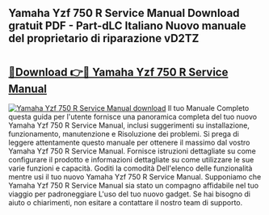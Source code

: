 ## Yamaha Yzf 750 R Service Manual Download gratuit PDF - Part-dLC Italiano Nuovo manuale del proprietario di riparazione vD2TZ

# <h2><a href="http://dfgezkr.blite.top/?on=Yamaha+Yzf+750+R+Service+Manual">🔗Download 👉🔴 Yamaha Yzf 750 R Service Manual</a></h2>

[![Yamaha Yzf 750 R Service Manual download](https://i.imgur.com/lujVjoI.png)](http://dfgezkr.blite.top/?on=Yamaha+Yzf+750+R+Service+Manual)
Il tuo Manuale Completo questa guida per l'utente fornisce una panoramica completa del tuo nuovo Yamaha Yzf 750 R Service Manual, inclusi suggerimenti su installazione, funzionamento, manutenzione e Risoluzione dei problemi. Si prega di leggere attentamente questo manuale per ottenere il massimo dal vostro Yamaha Yzf 750 R Service Manual. Fornisce istruzioni dettagliate su come configurare il prodotto e informazioni dettagliate su come utilizzare le sue varie funzioni e capacità. Goditi la comodità Dell'elenco delle funzionalità mentre usi il tuo nuovo Yamaha Yzf 750 R Service Manual. Supponiamo che Yamaha Yzf 750 R Service Manual sia stato un compagno affidabile nel tuo viaggio per padroneggiare L'uso del tuo nuovo gadget. Se hai bisogno di aiuto o chiarimenti, non esitare a contattare il nostro team di supporto.
